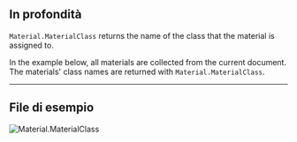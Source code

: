 ## In profondità
`Material.MaterialClass` returns the name of the class that the material is assigned to.

In the example below, all materials are collected from the current document. The materials' class names are returned with `Material.MaterialClass`.
___
## File di esempio

![Material.MaterialClass](./Revit.Elements.Material.MaterialClass_img.jpg)
